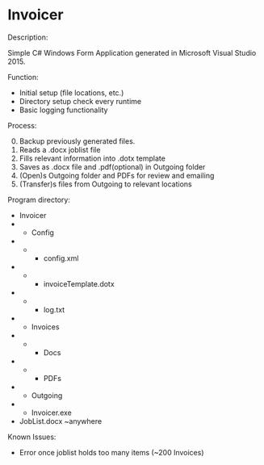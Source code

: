 # Invoicer

Description:

Simple C# Windows Form Application generated in Microsoft Visual Studio 2015. 

Function:
- Initial setup (file locations, etc.)
- Directory setup check every runtime
- Basic logging functionality

Process:

0. Backup previously generated files.
1. Reads a .docx joblist file
2. Fills relevant information into .dotx template
3. Saves as .docx file and .pdf(optional) in Outgoing folder
4. (Open)s Outgoing folder and PDFs for review and emailing
5. (Transfer)s files from Outgoing to relevant locations

Program directory:
- Invoicer
- - Config 
- - - config.xml 
- - - invoiceTemplate.dotx 
- - - log.txt 
- - Invoices
- - - Docs
- - - PDFs
- - Outgoing
- - Invoicer.exe
- JobList.docx ~anywhere

Known Issues:
- Error once joblist holds too many items (~200 Invoices)
